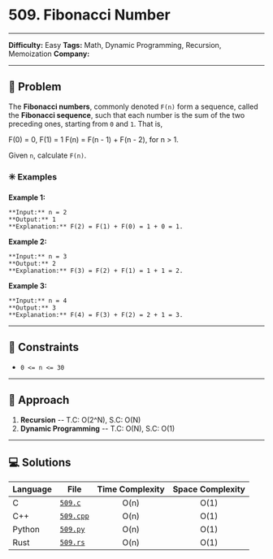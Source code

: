 # 509. Fibonacci Number

---
**Difficulty:** Easy
**Tags:** Math, Dynamic Programming, Recursion, Memoization
**Company:** 
___
## 🧠 Problem

The **Fibonacci numbers**, commonly denoted `F(n)` form a sequence, called the **Fibonacci sequence**, such that each number is the sum of the two preceding ones, starting from `0` and `1`. That is,

F(0) = 0, F(1) = 1
F(n) = F(n - 1) + F(n - 2), for n > 1.

Given `n`, calculate `F(n)`.

### ✳️ Examples

**Example 1:**

	**Input:** n = 2
	**Output:** 1
	**Explanation:** F(2) = F(1) + F(0) = 1 + 0 = 1.

**Example 2:**

	**Input:** n = 3
	**Output:** 2
	**Explanation:** F(3) = F(2) + F(1) = 1 + 1 = 2.

**Example 3:**

	**Input:** n = 4
	**Output:** 3
	**Explanation:** F(4) = F(3) + F(2) = 2 + 1 = 3.

---
## 📌 Constraints

- `0 <= n <= 30`

---

## 🚀 Approach

1. **Recursion** -- T.C: O(2^N), S.C: O(N)
2. **Dynamic Programming** -- T.C: O(N), S.C: O(1)
---

## 💻 Solutions

| Language | File                   | Time Complexity | Space Complexity |
| -------- | ---------------------- | :-------------: | :--------------: |
| C        | [`509.c`](./509.c)     |      O(n)       |       O(1)       |
| C++      | [`509.cpp`](./509.cpp) |      O(n)       |       O(1)       |
| Python   | [`509.py`](./509.py)   |      O(n)       |       O(1)       |
| Rust     | [`509.rs`](./509.rs)   |      O(n)       |       O(1)       |
